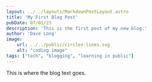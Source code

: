 ```yaml
---
layout: ../../layouts/MarkdownPostLayout.astro
title: 'My First Blog Post'
pubDate: 07/01/23 
description: 'This is the first post of my new blog.'
author: 'Dave Long'
image:
    url: ../../public/circles-lines.svg
    alt: "coding image"
tags: ["tech", "blogging", "learning in public"]
---
```


This is where the blog text goes.
